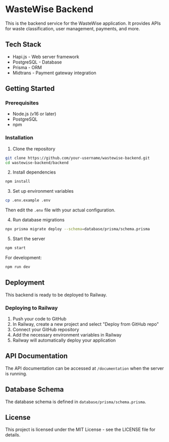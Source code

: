# WasteWise Backend

This is the backend service for the WasteWise application. It provides APIs for waste classification, user management, payments, and more.

## Tech Stack
- Hapi.js - Web server framework
- PostgreSQL - Database
- Prisma - ORM
- Midtrans - Payment gateway integration

## Getting Started

### Prerequisites
- Node.js (v16 or later)
- PostgreSQL
- npm

### Installation

1. Clone the repository
```bash
git clone https://github.com/your-username/wastewise-backend.git
cd wastewise-backend/backend
```

2. Install dependencies
```bash
npm install
```

3. Set up environment variables
```bash
cp .env.example .env
```
Then edit the `.env` file with your actual configuration.

4. Run database migrations
```bash
npx prisma migrate deploy --schema=database/prisma/schema.prisma
```

5. Start the server
```bash
npm start
```

For development:
```bash
npm run dev
```

## Deployment

This backend is ready to be deployed to Railway.

### Deploying to Railway

1. Push your code to GitHub
2. In Railway, create a new project and select "Deploy from GitHub repo"
3. Connect your GitHub repository
4. Add the necessary environment variables in Railway
5. Railway will automatically deploy your application

## API Documentation

The API documentation can be accessed at `/documentation` when the server is running.

## Database Schema

The database schema is defined in `database/prisma/schema.prisma`.

## License

This project is licensed under the MIT License - see the LICENSE file for details.

